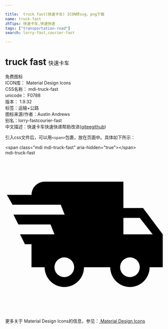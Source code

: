 ```yaml
---

title:  truck fast(快速卡车) ICON转svg、png下载
name: truck-fast
zhTips: 快速卡车,快速快递
tags: ["transportation-road"]
search: lorry-fast,courier-fast

---
```


# truck fast  <small style="font-size: 60%;font-weight: 100">快速卡车</small>


<div class="detail-page">
<p>
<span><span class="badge-success badge">免费图标</span> </span>
<br/>
<span>
ICON库：
<span class="badge-secondary badge">Material Design Icons</span> 
</span>
<br/>
<span>
CSS名称：
<span class="badge-secondary badge">mdi-truck-fast</span> 
</span>
<br/>
<span>
unicode：
<span class="badge-secondary badge">F0788</span> 
<copy-btn content='F0788' btn-title=""></copy-btn>
<copy-btn :content='String.fromCodePoint(parseInt("F0788", 16))' btn-title="复制U"></copy-btn>
</span>
<br/>
<span>
版本：
<span class="badge-secondary badge">1.9.32</span> 
</span><br/><span>标签：<span class="badge-light badge"><router-link to="/tags/transportation-road.html">运输+公路</router-link></span></span>
<br/>
<span>图标来源/作者：<span class="badge-light badge">Austin Andrews</span></span> 
<br/>
<span>别名：<span class="badge-light badge">lorry-fast</span><span class="badge-light badge">courier-fast</span></span><br/><span class="zh-detail">中文描述：<span class="badge-primary badge">快速卡车</span><span class="badge-primary badge">快速快递</span><span class="help-link"><span>帮助改进</span>(<a href="https://gitee.com/liuwave/icon-helper/edit/master/json/material/truck-fast.json" target="_blank" rel="noopener noreferrer">gitee</a><a href="https://github.com/liuwave/icon-helper/edit/master/json/material/truck-fast.json" target="_blank" rel="noopener noreferrer">github</a></span>)</span><br/>
</p>
</div>
<div class="alert alert-dark">
  <i class="mdi mdi-truck-fast mdi-48px"></i>
  <i class="mdi mdi-truck-fast mdi-36px"></i>
  <i class="mdi mdi-truck-fast mdi-24px"></i>
  <i class="mdi mdi-truck-fast mdi-18px"></i>
</div>
<div>
  <p>引入css文件后，可以用<code>&lt;span&gt;</code>包裹，放在页面中。具体如下所示：    
  </p>
  <div class="alert alert-primary" style="font-size: 14px">
    &lt;span class="mdi mdi-truck-fast" aria-hidden="true"&gt;&lt;/span&gt;
    <copy-btn content='<span class="mdi mdi-truck-fast" aria-hidden="true"></span>'></copy-btn>
  </div>
  <div class="alert alert-secondary">
    <i class="mdi mdi-truck-fast"
    style="font-size: 24px"
    aria-hidden="true"></i> mdi-truck-fast
    <copy-btn content="mdi-truck-fast" btn-title="复制图标名称"></copy-btn>
  </div>
</div>
<div id="svg" class="svg-wrap">
<svg xmlns="http://www.w3.org/2000/svg" viewBox="0 0 24 24"><path d="M3,13.5L2.25,12H7.5L6.9,10.5H2L1.25,9H9.05L8.45,7.5H1.11L0.25,6H4A2,2 0 0,1 6,4H18V8H21L24,12V17H22A3,3 0 0,1 19,20A3,3 0 0,1 16,17H12A3,3 0 0,1 9,20A3,3 0 0,1 6,17H4V13.5H3M19,18.5A1.5,1.5 0 0,0 20.5,17A1.5,1.5 0 0,0 19,15.5A1.5,1.5 0 0,0 17.5,17A1.5,1.5 0 0,0 19,18.5M20.5,9.5H18V12H22.46L20.5,9.5M9,18.5A1.5,1.5 0 0,0 10.5,17A1.5,1.5 0 0,0 9,15.5A1.5,1.5 0 0,0 7.5,17A1.5,1.5 0 0,0 9,18.5Z" /></svg>
</div>
<detail full-name='mdi-truck-fast'></detail>
    
<div><p>更多关于 Material Design Icons的信息，参见：<a target="_blank" href="https://iconhelper.cn/material.html"> Material Design Icons</a>
</p></div>
